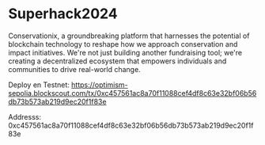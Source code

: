 # Superhack2024
Conservationix, a groundbreaking platform that harnesses the potential of blockchain technology to reshape how we approach conservation and impact initiatives.  We're not just building another fundraising tool; we're creating a decentralized ecosystem that empowers individuals and communities to drive real-world change.



Deploy en Testnet: https://optimism-sepolia.blockscout.com/tx/0xc457561ac8a70f11088cef4df8c63e32bf06b56db73b573ab219d9ec20f1f83e

Addresss: 0xc457561ac8a70f11088cef4df8c63e32bf06b56db73b573ab219d9ec20f1f83e
